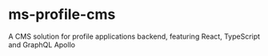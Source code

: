 # ms-profile-cms
A CMS solution for profile applications backend, featuring React, TypeScript and GraphQL Apollo
